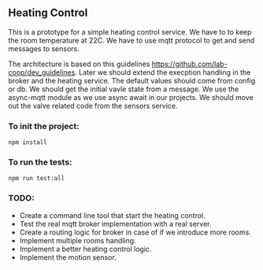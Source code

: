 ## Heating Control

This is a prototype for a simple heating control service. We have to to keep the room temperature at 22C. We have to use mqtt protocol to get and send messages to sensors.

The architecture is based on this guidelines https://github.com/lab-coop/dev_guidelines. Later we should extend the execption handling in the broker and the heating service. The default values should come from config or db. We should get the initial vavle state from a message. We use the async-mqtt module as we use async await in our projects. We should move out the valve related code from the sensors service.

### To init the project:
```npm install```

### To run the tests:
```npm run test:all```

### TODO:
  * Create a command line tool that start the heating control.
  * Test the real mqtt broker implementation with a real server.
  * Create a routing logic for broker in case of if we introduce more rooms.
  * Implement multiple rooms handling.
  * Implement a better heating control logic.
  * Implement the motion sensor.
